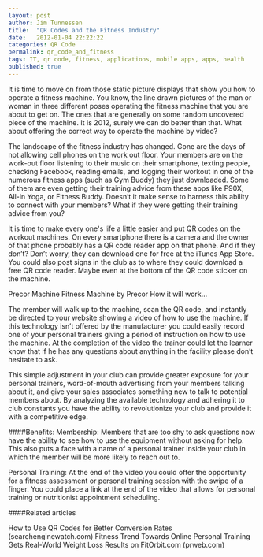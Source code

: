 ```yaml
---
layout: post
author: Jim Tunnessen
title:  "QR Codes and the Fitness Industry"
date:   2012-01-04 22:22:22
categories: QR Code
permalink: qr_code_and_fitness
tags: IT, qr code, fitness, applications, mobile apps, apps, health
published: true
---
```


It is time to move on from those static picture displays that show you how to operate a fitness machine. You know, the line drawn pictures of the man or woman in three different poses operating the fitness machine that you are about to get on. The ones that are generally on some random uncovered piece of the machine. It is 2012, surely we can do better than that. What about offering the correct way to operate the machine by video?

The landscape of the fitness industry has changed. Gone are the days of not allowing cell phones on the work out floor. Your members are on the work-out floor listening to their music on their smartphone, texting people, checking Facebook, reading emails, and logging their workout in one of the numerous fitness apps (such as Gym Buddy) they just downloaded. Some of them are even getting their training advice from these apps like  P90X, All-in Yoga, or Fitness Buddy. Doesn’t it make sense to harness this ability to connect with your members? What if they were getting their training advice from you?

It is time to make every one's life a little easier and put QR codes on the workout machines. On every smartphone there is a camera and the owner of that phone probably has a QR code reader app on that phone. And if they don’t? Don’t worry, they can download one for free at the iTunes App Store. You could also post signs in the club as to where they could download a free QR code reader. Maybe even at the bottom of the QR code sticker on the machine.

Precor Machine
Fitness Machine by Precor
How it will work...

The member will walk up to the machine, scan the QR code, and instantly be directed to your website showing a video of how to use the machine. If this technology isn’t offered by the manufacturer you could easily record one of your personal trainers giving a period of instruction on how to use the machine. At the completion of the video the trainer could let the learner know that if he has any questions about anything in the facility please don’t hesitate to ask.

This simple adjustment in your club can provide greater exposure for your personal trainers, word-of-mouth advertising from your members talking about it, and give your sales associates something new to talk to potential members about. By analyzing the available technology and adhering it to club constants you have the ability to revolutionize your club and provide it with a competitive edge.

####Benefits:
Membership: Members that are too shy to ask questions now have the ability to see how to use the equipment without asking for help. This also puts a face with a name of a personal trainer inside your club in which the member will be more likely to reach out to.

Personal Training: At the end of the video you could offer the opportunity for a fitness assessment or personal training session with the swipe of a finger. You could place a link at the end of the video that allows for personal training or nutritionist appointment scheduling.

####Related articles

How to Use QR Codes for Better Conversion Rates (searchenginewatch.com)
Fitness Trend Towards Online Personal Training Gets Real-World Weight Loss Results on FitOrbit.com (prweb.com)
